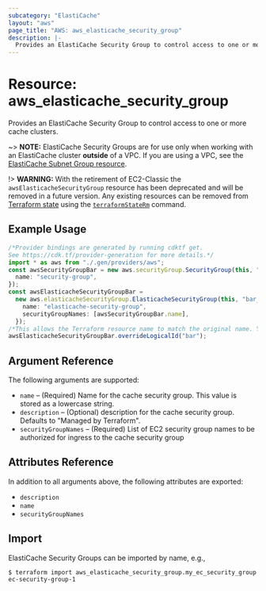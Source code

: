 ```yaml
---
subcategory: "ElastiCache"
layout: "aws"
page_title: "AWS: aws_elasticache_security_group"
description: |-
  Provides an ElastiCache Security Group to control access to one or more cache clusters.
---
```


# Resource: aws\_elasticache\_security\_group

Provides an ElastiCache Security Group to control access to one or more cache
clusters.

\~> **NOTE:** ElastiCache Security Groups are for use only when working with an
ElastiCache cluster **outside** of a VPC. If you are using a VPC, see the
[ElastiCache Subnet Group resource](elasticache_subnet_group.html).

!> **WARNING:** With the retirement of EC2-Classic the `awsElasticacheSecurityGroup` resource has been deprecated and will be removed in a future version. Any existing resources can be removed from [Terraform state](https://www.terraform.io/language/state) using the [`terraformStateRm`](https://www.terraform.io/cli/commands/state/rm#command-state-rm) command.

## Example Usage

```typescript
/*Provider bindings are generated by running cdktf get.
See https://cdk.tf/provider-generation for more details.*/
import * as aws from "./.gen/providers/aws";
const awsSecurityGroupBar = new aws.securityGroup.SecurityGroup(this, "bar", {
  name: "security-group",
});
const awsElasticacheSecurityGroupBar =
  new aws.elasticacheSecurityGroup.ElasticacheSecurityGroup(this, "bar_1", {
    name: "elasticache-security-group",
    securityGroupNames: [awsSecurityGroupBar.name],
  });
/*This allows the Terraform resource name to match the original name. You can remove the call if you don't need them to match.*/
awsElasticacheSecurityGroupBar.overrideLogicalId("bar");

```

## Argument Reference

The following arguments are supported:

* `name` – (Required) Name for the cache security group. This value is stored as a lowercase string.
* `description` – (Optional) description for the cache security group. Defaults to "Managed by Terraform".
* `securityGroupNames` – (Required) List of EC2 security group names to be
  authorized for ingress to the cache security group

## Attributes Reference

In addition to all arguments above, the following attributes are exported:

* `description`
* `name`
* `securityGroupNames`

## Import

ElastiCache Security Groups can be imported by name, e.g.,

```console
$ terraform import aws_elasticache_security_group.my_ec_security_group ec-security-group-1
```
